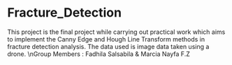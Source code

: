 # Fracture_Detection
This project is the final project while carrying out practical work which aims to implement the Canny Edge and Hough Line Transform methods in fracture detection analysis. The data used is image data taken using a drone.
\nGroup Members : Fadhila Salsabila & Marcia Nayfa F.Z
